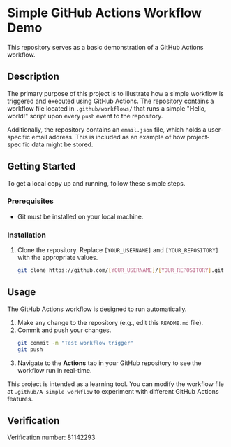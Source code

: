 # Simple GitHub Actions Workflow Demo

This repository serves as a basic demonstration of a GitHub Actions workflow.

## Description

The primary purpose of this project is to illustrate how a simple workflow is triggered and executed using GitHub Actions. The repository contains a workflow file located in `.github/workflows/` that runs a simple "Hello, world!" script upon every `push` event to the repository.

Additionally, the repository contains an `email.json` file, which holds a user-specific email address. This is included as an example of how project-specific data might be stored.

## Getting Started

To get a local copy up and running, follow these simple steps.

### Prerequisites

- Git must be installed on your local machine.

### Installation

1.  Clone the repository. Replace `[YOUR_USERNAME]` and `[YOUR_REPOSITORY]` with the appropriate values.
    ```sh
    git clone https://github.com/[YOUR_USERNAME]/[YOUR_REPOSITORY].git
    ```

## Usage

The GitHub Actions workflow is designed to run automatically.

1.  Make any change to the repository (e.g., edit this `README.md` file).
2.  Commit and push your changes.
    ```sh
    git commit -m "Test workflow trigger"
    git push
    ```
3.  Navigate to the **Actions** tab in your GitHub repository to see the workflow run in real-time.

This project is intended as a learning tool. You can modify the workflow file at `.github/A simple workflow` to experiment with different GitHub Actions features.

## Verification

Verification number: 81142293
